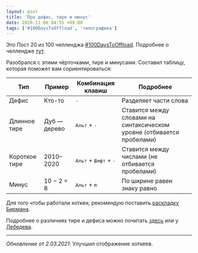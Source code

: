 ```yaml
---
layout: post
title: 'Про дефис, тире и минус'
date: 2020-11-06 04:55 +09:00
tags: ['#100DaysToOffload', 'типографика']
---
```


Это Пост 20 из 100 челленджа [#100DaysToOffload](/tags/#100daystooffload). Подробнее о челлендже [тут](/100-days-to-offload).

Разобрался с этими чёрточками, тире и минусами. Составил таблицу, которая поможет вам сориентироваться:

| Тип           | Пример       | Комбинация клавиш  | Подробнее |
| --------------| -------------| -------------------| ----------|
| Дефис         | Кто-то       | <kbd>-</kbd>                   | Разделяет части слова |
| Длинное тире  | Дуб — дерево | <kbd>Альт</kbd> + <kbd>-</kbd>          | Ставится между словами на синтаксическом уровне (отбивается пробелами) |
| Короткое тире | 2010–2020    | <kbd>Альт</kbd> + <kbd>Шифт</kbd> + <kbd>-</kbd> | Ставится между числами (не отбивается пробелами) |
| Минус         | 10 − 2 = 8   | <kbd>Альт</kbd> + <kbd>m</kbd>          | По ширине равен знаку равно |

Для того чтобы работали хоткеи, рекомендую поставить [раскладку Бирмана](https://ilyabirman.ru/projects/typography-layout/).

Подробнее о различиях тире и дефиса можно почитать [здесь](https://orfogrammka.ru/%D1%82%D0%B8%D0%BF%D0%BE%D0%B3%D1%80%D0%B0%D1%84%D0%B8%D0%BA%D0%B0/%D1%80%D0%B0%D0%B7%D0%BB%D0%B8%D1%87%D0%B8%D0%B5_%D1%82%D0%B8%D1%80%D0%B5_%D0%B8_%D0%B4%D0%B5%D1%84%D0%B8%D1%81%D0%B0/) или у [Лебедева](https://www.artlebedev.ru/kovodstvo/sections/97/).

---

_Обновление от 2.03.2021_: Улучшил отображение хоткеев.
